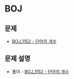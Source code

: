 # BOJ

## 문제

- [BOJ_1152 - 단어의 개수](https://www.acmicpc.net/problem/1152)

## 문제 설명

- 풀이 - [BOJ_1152 - 단어의 개수](https://github.com/Meantint/Baekjoon/tree/master/Bronze%20II/BOJ_1152)
